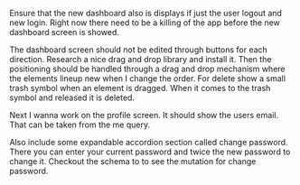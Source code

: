 Ensure that the new dashboard also is displays if just the user logout and new login. Right now there need to be a killing of the app before the new dashboard screen is showed.

The dashboard screen should not be edited through buttons for each direction. Research a nice drag and drop library and install it. Then the positioning should be handled through a drag and drop mechanism where the elements lineup new when I change the order. For delete show a small trash symbol when an element is dragged. When it comes to the trash symbol and released it is deleted.

Next I wanna work on the profile screen. It should show the users email. That can be taken from the me query.

Also include some expandable accordion section called change password. There you can enter your current password and twice the new password to change it. Checkout the schema to to see the mutation for change password.

